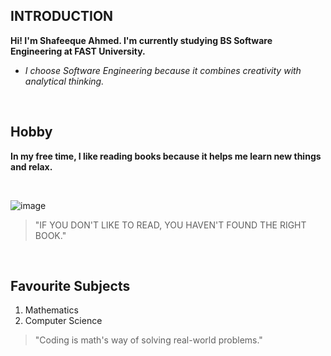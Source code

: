 ## INTRODUCTION
**Hi! I'm Shafeeque Ahmed. I'm currently studying BS Software Engineering at FAST University.** 
- *I choose Software Engineering because it combines creativity with analytical thinking.*

<br />


## Hobby
**In my free time, I like reading books because it helps me learn new things and relax.**

<br />

![image](https://encrypted-tbn0.gstatic.com/images?q=tbn:ANd9GcTW1fZe--GxAnwQ_hPdGZt7bRh-pLCrpfirjg&usqp=CAU)

>"IF YOU DON'T LIKE TO READ, YOU HAVEN'T FOUND THE RIGHT BOOK."
<br />

## Favourite Subjects
1. Mathematics
2. Computer Science 

>"Coding is math's way of solving real-world problems."


